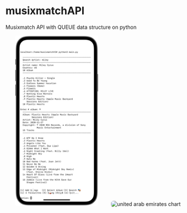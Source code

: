 # musixmatchAPI
Musixmatch API with QUEUE data structure on python

<!-- <table>
  <tr>
    <td valign="top"><img src="./screenshot/enqueue.PNG" style="border-radius:6px" width="50%  alt="loading"></td>
    <td valign="top"><img src="./screenshot/dequeue.gif" style="border-radius:6px" width="100%  alt="start new task"></td>
  </tr>
</table> -->
<p align="center">
  <img src="./screenshot/enqueue.PNG" style="border-radius:6px" width="45%" alt="trinidad_and_tobago chart">
&nbsp; &nbsp; &nbsp; &nbsp;
  <img src="./screenshot/dequeue.gif" style="border-radius:6px" width="42%" alt="united arab emirates chart">
</p>
<!-- <p align="center">
  <img src="./images/gibraltar_europe.png" style="border-radius:6px", width="45% alt="gibraltar chart">
&nbsp; &nbsp; &nbsp; &nbsp;
  <img src="./images/pie_asian_continent.png" style="border-radius:6px", width="45% alt="asian_continent chart">
</p> -->
